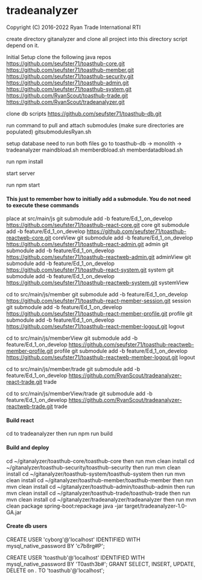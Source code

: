 # tradeanalyzer

Copyright (C) 2016-2022 Ryan Trade International RTI


create directory gitanalyzer and clone all project into this directory  script depend on it. 

Initial Setup
clone the following java repos
https://github.com/seufster71/toasthub-core.git
https://github.com/seufster71/toasthub-member.git
https://github.com/seufster71/toasthub-security.git
https://github.com/seufster71/toasthub-admin.git
https://github.com/seufster71/toasthub-system.git
https://github.com/RyanScout/toasthub-trade.git
https://github.com/RyanScout/tradeanalyzer.git

clone db scripts
https://github.com/seufster71/toasthub-db.git

run command to pull and attach submodules (make sure directories are populated)
gitsubmodulesRyan.sh

setup database need to run both files
go to toasthub-db -> monolith -> tradeanalyzer
maindbload.sh
memberdbload.sh
memberdatadbload.sh

run npm install

start server

run npm start



#### This just to remember how to initially add a submodule. You do not need to execute these commands ####
place at src/main/js
git submodule add -b feature/Ed_1_on_develop https://github.com/seufster71/toasthub-react-core.git core
git submodule add -b feature/Ed_1_on_develop https://github.com/seufster71/toasthub-reactweb-core.git coreView
git submodule add -b feature/Ed_1_on_develop https://github.com/seufster71/toasthub-react-admin.git admin
git submodule add -b feature/Ed_1_on_develop https://github.com/seufster71/toasthub-reactweb-admin.git adminView
git submodule add -b feature/Ed_1_on_develop https://github.com/seufster71/toasthub-react-system.git system
git submodule add -b feature/Ed_1_on_develop https://github.com/seufster71/toasthub-reactweb-system.git systemView

cd to src/main/js/member
git submodule add -b feature/Ed_1_on_develop https://github.com/seufster71/toasthub-react-member-session.git session
git submodule add -b feature/Ed_1_on_develop https://github.com/seufster71/toasthub-react-member-profile.git profile
git submodule add -b feature/Ed_1_on_develop https://github.com/seufster71/toasthub-react-member-logout.git logout

cd to src/main/js/memberView
git submodule add -b feature/Ed_1_on_develop https://github.com/seufster71/toasthub-reactweb-member-profile.git profile
git submodule add -b feature/Ed_1_on_develop https://github.com/seufster71/toasthub-reactweb-member-logout.git logout

cd to src/main/js/member/trade
git submodule add -b feature/Ed_1_on_develop https://github.com/RyanScout/tradeanalyzer-react-trade.git trade

cd to src/main/js/memberView/trade
git submodule add -b feature/Ed_1_on_develop https://github.com/RyanScout/tradeanalyzer-reactweb-trade.git trade

#### Build react
cd to tradeanalyzer then run npm run build

#### Build and deploy
cd ~/gitanalyzer/toasthub-core/toasthub-core then run  mvn clean install
cd ~/gitanalyzer/toasthub-security/toasthub-security then run  mvn clean install
cd ~/gitanalyzer/toasthub-system/toasthub-system then run mvn clean install
cd ~/gitanalyzer/toasthub-member/toasthub-member then run  mvn clean install
cd ~/gitanalyzer/toasthub-admin/toasthub-admin then run  mvn clean install
cd ~/gitanalyzer/toasthub-trade/toasthub-trade then run  mvn clean install
cd ~/gitanalyzer/tradeanalyzer/tradeanalyzer then run  mvn clean package spring-boot:repackage
java -jar target/tradeanalyzer-1.0-GA.jar


#### Create db users
CREATE USER 'cyborg'@'localhost' IDENTIFIED WITH mysql_native_password BY 'c7b8rg#P';

CREATE USER 'toasthub'@'localhost' IDENTIFIED WITH mysql_native_password BY 'T0asth3b#';
GRANT SELECT, INSERT, UPDATE, DELETE on *.* TO 'toasthub'@'localhost';